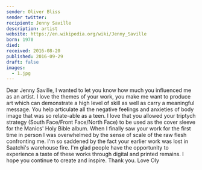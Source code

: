 ```yaml
---
sender: Oliver Bliss
sender twitter:
recipient: Jenny Saville
description: artist
website: https://en.wikipedia.org/wiki/Jenny_Saville
born: 1970
died:
received: 2016-08-20
published: 2016-09-29
draft: false
images:
  - 1.jpg
---
```

Dear Jenny Saville,
I wanted to let you know how much you influenced me as an artist. I love the themes of your work, you make me want to produce art which can demonstrate a high level of skill as well as carry a meaningful message. You help articulate all the negative feelings and anxieties of body image that was so relate-able as a teen. I love that you allowed your triptych strategy (South Face/Front Face/North Face) to be used as the cover sleeve for the Manics' Holy Bible album.
When I finally saw your work for the first time in person I was overwhelmed by the sense of scale of the raw flesh confronting me. I'm so saddened by the fact your earlier work was lost in Saatchi's warehouse fire. I'm glad people have the opportunity to experience a taste of these works through digital and printed remains.
I hope you continue to create and inspire.
Thank you. 
Love
Oly